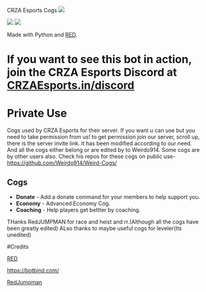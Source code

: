 CRZA Esports Cogs
<img src="https://cdn.discordapp.com/attachments/545297145067077643/712988957461446686/20200427_194012.png">

[<img src="https://discordapp.com/api/guilds/567325025649033236/widget.png?style=shield">](https://discord.gg/ZyWVs5z) [<img src="https://img.shields.io/badge/discord-py-blue.svg">](https://github.com/Rapptz/discord.py)

Made with Python and [RED](https://github.com/Cog-Creators/Red-DiscordBot).

# If you want to see this bot in action, join the CRZA Esports Discord at [CRZAEsports.in/discord](http://discord.gg/nnp9Zw5)

# Private Use
Cogs used by CRZA Esports for their server. If you want u can use but you need to take permission from us! to get permission join our server, scroll up, there is the server invite link. it has been modified according to our need.
And all the cogs either belong or are edited by to Weirdo914. Some cogs are by other users also.
Check his repos for these cogs on public use- https://github.com/Weirdo914/Weird-Cogs/

## Cogs
 * **Donate** - Add a donate command for your members to help support you.
 * **Economy** - Advanced Economy Cog.
 * **Coaching** - Help players get bettter by coaching.

THanks RedJUMPMAN for race and heist and rr.(Although all the cogs have been greatly edited)
ALso thanks to maybe useful cogs for leveler(Its unedited)

#Credits


[RED](https://github.com/Cog-Creators/Red-DiscordBot)

https://botbind.com/

[RedJumpman](https://github.com/RedJumpman)
